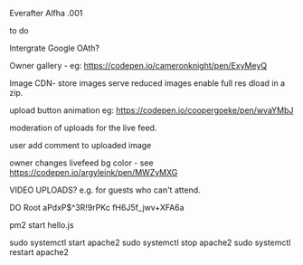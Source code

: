 Everafter Alfha .001

to do



Intergrate Google OAth?

Owner  gallery - eg:
https://codepen.io/cameronknight/pen/ExyMeyQ

Image CDN- store images serve reduced images enable full res dload in a zip.

upload button animation eg:
https://codepen.io/coopergoeke/pen/wvaYMbJ

moderation of uploads for the live feed.

user add comment to uploaded image

owner changes livefeed bg color - see https://codepen.io/argyleink/pen/MWZyMXG

VIDEO UPLOADS? e.g. for guests who can't attend.



DO Root
aPdxP$^3R!9rPKc
fH6J5f_jwv+XFA6a


pm2 start hello.js


sudo systemctl start apache2
sudo systemctl stop apache2
sudo systemctl restart apache2
